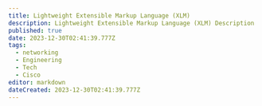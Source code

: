```yaml
---
title: Lightweight Extensible Markup Language (XLM)
description: Lightweight Extensible Markup Language (XLM) Description
published: true
date: 2023-12-30T02:41:39.777Z
tags:
  - networking
  - Engineering
  - Tech
  - Cisco
editor: markdown
dateCreated: 2023-12-30T02:41:39.777Z
---
```

